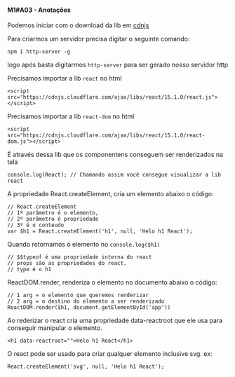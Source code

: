 #### M1#A03 - Anotações

Podemos iniciar com o download da lib em [cdnjs](https://cdnjs.com/)

Para criarmos um servidor precisa digitar o seguinte comando:

```
npm i http-server -g
```
logo após basta digitarmos `http-server` para ser gerado nosso servidor http

Precisamos importar a lib `react` no html

```
<script src="https://cdnjs.cloudflare.com/ajax/libs/react/15.1.0/react.js"></script>
```

Precisamos importar a lib `react-dom` no html
```
<script src="https://cdnjs.cloudflare.com/ajax/libs/react/15.1.0/react-dom.js"></script>
```
É através dessa lib que os componentens conseguem ser renderizados na tela

```
console.log(React); // Chamando assim você consegue visualizar a lib react
```

A propriedade React.createElement, cria um elemento abaixo o código:
```
// React.createElement
// 1º parâmetro é o elemento, 
// 2º parâmetro é propriedade 
// 3º é o conteudo 
var $h1 = React.createElement('h1', null, 'Helo h1 React');
```

Quando retornamos o elemento no `console.log($h1)`
```
// $$typeof é uma propriedade interna do react
// props são as propriedades do react.
// type é o h1
```

ReactDOM.render, renderiza o elemento no documento abaixo o código:
```
// 1 arg = o elemento que queremos renderizar 
// 2 arg = o destino do elemento a ser renderizado
ReactDOM.render($h1, document.getElementById('app'))
```
Ao rederizar o react cria uma propriedade data-reactroot que ele usa para conseguir manipular o elemento.
```
<h1 data-reactroot="">Helo h1 React</h1>
```

O react pode ser usado para criar qualquer elemento inclusive svg. ex:
```
React.createElement('svg', null, 'Helo h1 React');
```